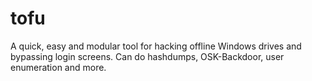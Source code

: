 # tofu
A quick, easy and modular tool for hacking offline Windows drives and bypassing login screens. Can do hashdumps, OSK-Backdoor, user enumeration and more. 
